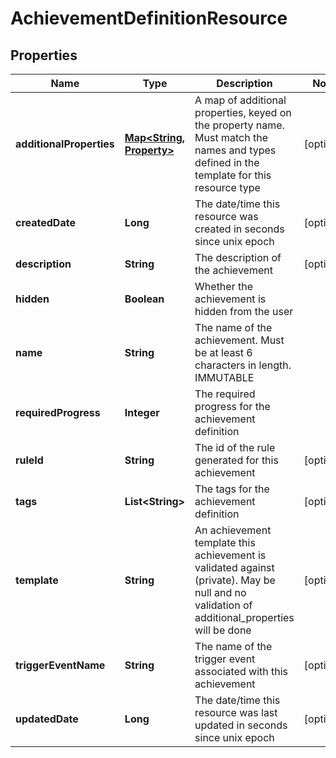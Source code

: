 
# AchievementDefinitionResource

## Properties
Name | Type | Description | Notes
------------ | ------------- | ------------- | -------------
**additionalProperties** | [**Map&lt;String, Property&gt;**](Property.md) | A map of additional properties, keyed on the property name.  Must match the names and types defined in the template for this resource type |  [optional]
**createdDate** | **Long** | The date/time this resource was created in seconds since unix epoch |  [optional]
**description** | **String** | The description of the achievement |  [optional]
**hidden** | **Boolean** | Whether the achievement is hidden from the user | 
**name** | **String** | The name of the achievement. Must be at least 6 characters in length. IMMUTABLE | 
**requiredProgress** | **Integer** | The required progress for the achievement definition | 
**ruleId** | **String** | The id of the rule generated for this achievement |  [optional]
**tags** | **List&lt;String&gt;** | The tags for the achievement definition |  [optional]
**template** | **String** | An achievement template this achievement is validated against (private). May be null and no validation of additional_properties will be done |  [optional]
**triggerEventName** | **String** | The name of the trigger event associated with this achievement |  [optional]
**updatedDate** | **Long** | The date/time this resource was last updated in seconds since unix epoch |  [optional]



